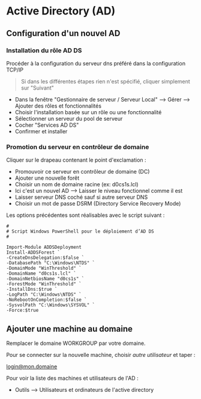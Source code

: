 # Active Directory (AD)
## Configuration d'un nouvel AD

### Installation du rôle AD DS

Procéder à la configuration du serveur dns préféré dans la configuration TCP/IP

> Si dans les différentes étapes rien n'est spécifié, cliquer simplement sur "Suivant"

- Dans la fenêtre "Gestionnaire de serveur / Serveur Local" --> Gérer --> Ajouter des rôles et fonctionnalités
- Choisir l'installation basée sur un rôle ou une fonctionnalité
- Sélectionner un serveur du pool de serveur
- Cocher "Services AD DS"
- Confirmer et installer

### Promotion du serveur en contrôleur de domaine

Cliquer sur le drapeau contenant le point d'exclamation : 
- Promouvoir ce serveur en contrôleur de domaine (DC)
- Ajouter une nouvelle forêt
- Choisir un nom de domaine racine (ex: d0cs1s.lcl)
- Ici c'est un nouvel AD --> Laisser le niveau fonctionnel comme il est
- Laisser serveur DNS coché sauf si autre serveur DNS
- Choisir un mot de passe DSRM (Directory Service Recovery Mode)

Les options précédentes sont réalisables avec le script suivant :
```
#
# Script Windows PowerShell pour le déploiement d’AD DS
#

Import-Module ADDSDeployment
Install-ADDSForest `
-CreateDnsDelegation:$false `
-DatabasePath "C:\Windows\NTDS" `
-DomainMode "WinThreshold" `
-DomainName "d0cs1s.lcl" `
-DomainNetbiosName "d0cs1s" `
-ForestMode "WinThreshold" `
-InstallDns:$true `
-LogPath "C:\Windows\NTDS" `
-NoRebootOnCompletion:$false `
-SysvolPath "C:\Windows\SYSVOL" `
-Force:$true
```

## Ajouter une machine au domaine

Remplacer le domaine WORKGROUP par votre domaine.

Pour se connecter sur la nouvelle machine, choisir *autre utilisateur* et taper :

login@mon.domaine

Pour voir la liste des machines et utilisateurs de l'AD :
- Outils --> Utilisateurs et ordinateurs de l'active directory
